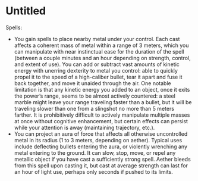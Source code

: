 # Untitled

Spells:

- You gain spells to place nearby metal under your control. Each cast affects a coherent mass of metal within a range of 3 meters, which you can manipulate with near instinctual ease for the duration of the spell (between a couple minutes and an hour depending on strength, control, and extent of use). You can add or subtract vast amounts of kinetic energy with unerring dexterity to metal you control: able to quickly propel it to the speed of a high-caliber bullet, tear it apart and fuse it back together, and move it unaided through the air. One notable limitation is that any kinetic energy you added to an object, once it exits the power’s range, seems to be almost actively countered: a steel marble might leave your range traveling faster than a bullet, but it will be traveling slower than one from a slingshot no more than 5 meters farther. It is prohibitively difficult to actively manipulate multiple masses at once without cognitive enhancement, but certain effects can persist while your attention is away (maintaining trajectory, etc.).
- You can project an aura of force that affects all otherwise uncontrolled metal in its radius (1 to 3 meters, depending on aether). Typical uses include deflecting bullets entering the aura, or violently wrenching any metal entering to the ground. It can slow, stop, move, or repel any metallic object if you have cast a sufficiently strong spell. Aether bleeds from this spell upon casting it, but cast at average strength can last for an hour of light use, perhaps only seconds if pushed to its limits.